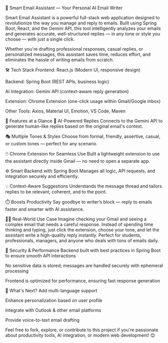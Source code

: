 💌 Smart Email Assistant — Your Personal AI Email Writer

Smart Email Assistant is a powerful full-stack web application designed to revolutionize the way you manage and reply to emails. Built using Spring Boot, React, and the Gemini API, this tool intelligently analyzes your emails and generates accurate, well-structured replies — in any tone or style you choose — with just a single click.

Whether you're drafting professional responses, casual replies, or personalized messages, this assistant saves time, reduces effort, and eliminates the hassle of writing emails from scratch.

🛠️ Tech Stack
Frontend: React.js (Modern UI, responsive design)

Backend: Spring Boot (REST APIs, business logic)

AI Integration: Gemini API (context-aware reply generation)

Extension: Chrome Extension (one-click usage within Gmail/Google Inbox)

Other Tools: Axios, Material UI, Emotion, VS Code, Maven

🌟 Features at a Glance
🔗 AI-Powered Replies
Connects to the Gemini API to generate human-like replies based on the original email's context.

🎭 Multiple Tones & Styles
Choose from formal, friendly, assertive, casual, or custom tones — perfect for any scenario.

🖱️ Chrome Extension for Seamless Use
Built a lightweight extension to use the assistant directly inside Gmail — no need to open a separate app.

⚙️ Smart Backend with Spring Boot
Manages all logic, API requests, and integration securely and efficiently.

💡 Context-Aware Suggestions
Understands the message thread and tailors replies to be relevant, coherent, and to the point.

⏱️ Boosts Productivity
Say goodbye to writer’s block — reply to emails faster and smarter with AI assistance.

🧑‍💻 Real-World Use Case
Imagine checking your Gmail and seeing a complex email that needs a careful response. Instead of spending time thinking and typing, just click the extension, choose your tone, and let the assistant write a high-quality reply instantly. Perfect for students, professionals, managers, and anyone who deals with tons of emails daily.

🔐 Security & Performance
Backend built with best practices in Spring Boot to ensure smooth API interactions

No sensitive data is stored; messages are handled securely with ephemeral processing

Frontend is optimized for performance, ensuring fast response generation

🚀 What's Next?
 Add multi-language support

 Enhance personalization based on user profile

 Integrate with Outlook & other email platforms

 Provide voice-to-text email drafting

Feel free to fork, explore, or contribute to this project if you're passionate about productivity tools, AI integration, or modern web development! 😊
